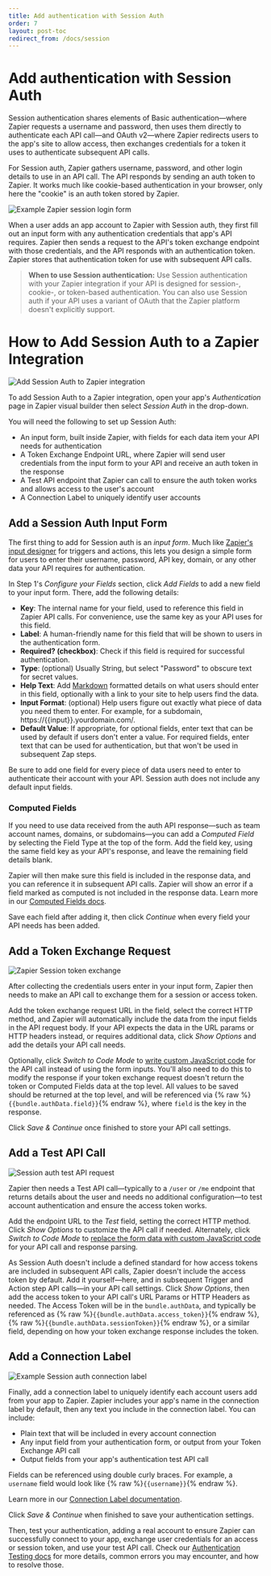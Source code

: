 ```yaml
---
title: Add authentication with Session Auth
order: 7
layout: post-toc
redirect_from: /docs/session
---
```


# Add authentication with Session Auth

Session authentication shares elements of Basic authentication—where Zapier requests a username and password, then uses them directly to authenticate each API call—and OAuth v2—where Zapier redirects users to the app's site to allow access, then exchanges credentials for a token it uses to authenticate subsequent API calls.

For Session auth, Zapier gathers username, password, and other login details to use in an API call. The API responds by sending an auth token to Zapier. It works much like cookie-based authentication in your browser, only here the "cookie" is an auth token stored by Zapier.

![Example Zapier session login form](https://cdn.zapier.com/storage/photos/7c7092a2311cf217298cb3e3f5735385.png)

When a user adds an app account to Zapier with Session auth, they first fill out an input form with any authentication credentials that app's API requires. Zapier then sends a request to the API's token exchange endpoint with those credentials, and the API responds with an authentication token. Zapier stores that authentication token for use with subsequent API calls.

> **When to use Session authentication:** Use Session authentication with your Zapier integration if your API is designed for session-, cookie-, or token-based authentication. You can also use Session auth if your API uses a variant of OAuth that the Zapier platform doesn't explicitly support.

<a id="add"></a>
# How to Add Session Auth to a Zapier Integration

![Add Session Auth to Zapier integration](https://cdn.zappy.app/2453d5aa12c5aa4fe02beae9d85f6786.png)

To add Session Auth to a Zapier integration, open your app's _Authentication_ page in Zapier visual builder then select _Session Auth_ in the drop-down.

You will need the following to set up Session Auth:

- An input form, built inside Zapier, with fields for each data item your API needs for authentication
- A Token Exchange Endpoint URL, where Zapier will send user credentials from the input form to your API and receive an auth token in the response
- A Test API endpoint that Zapier can call to ensure the auth token works and allows access to the user's account
- A Connection Label to uniquely identify user accounts

<a id="form"></a>
## Add a Session Auth Input Form

The first thing to add for Session auth is an _input form_. Much like [Zapier's input designer](https://platform.zapier.com/build/input-designer) for triggers and actions, this lets you design a simple form for users to enter their username, password, API key, domain, or any other data your API requires for authentication.

In Step 1's _Configure your Fields_ section, click _Add Fields_ to add a new field to your input form. There, add the following details:

- **Key**: The internal name for your field, used to reference this field in Zapier API calls. For convenience, use the same key as your API uses for this field.
- **Label**: A human-friendly name for this field that will be shown to users in the authentication form.
- **Required? (checkbox)**: Check if this field is required for successful authentication.
- **Type**: (optional) Usually String, but select "Password" to obscure text for secret values.
- **Help Text**: Add [Markdown](https://zapier.com/blog/beginner-ultimate-guide-markdown/) formatted details on what users should enter in this field, optionally with a link to your site to help users find the data.
- **Input Format**: (optional) Help users figure out exactly what piece of data you need them to enter. For example, for a subdomain, https://{{input}}.yourdomain.com/.
- **Default Value**: If appropriate, for optional fields, enter text that can be used by default if users don't enter a value. For required fields, enter text that can be used for authentication, but that won't be used in subsequent Zap steps.

Be sure to add one field for every piece of data users need to enter to authenticate their account with your API. Session auth does not include any default input fields.

### Computed Fields

If you need to use data received from the auth API response—such as team account names, domains, or subdomains—you can add a _Computed Field_ by selecting the Field Type at the top of the form. Add the field key, using the same field key as your API's response, and leave the remaining field details blank.

Zapier will then make sure this field is included in the response data, and you can reference it in subsequent API calls. Zapier will show an error if a field marked as computed is not included in the response data. Learn more in our [Computed Fields docs](https://platform.zapier.com/build/advanced#computed).

Save each field after adding it, then click _Continue_ when every field your API needs has been added.

<a id="access"></a>
## Add a Token Exchange Request

![Zapier Session token exchange](https://cdn.zappy.app/70908a4341146b3df38c9a3169f68cfb.png)

After collecting the credentials users enter in your input form, Zapier then needs to make an API call to exchange them for a session or access token.

Add the token exchange request URL in the field, select the correct HTTP method, and Zapier will automatically include the data from the input fields in the API request body. If your API expects the data in the URL params or HTTP headers instead, or requires additional data, click _Show Options_ and add the details your API call needs.

Optionally, click _Switch to Code Mode_ to [write custom JavaScript code](https://platform.zapier.com/build/code-mode) for the API call instead of using the form inputs. You'll also need to do this to modify the response if your token exchange request doesn't return the token or Computed Fields data at the top level. All values to be saved should be returned at the top level, and will be referenced via {% raw %}`{{bundle.authData.field}}`{% endraw %}, where `field` is the key in the response.

Click _Save & Continue_ once finished to store your API call settings.

<a id="test"></a>
## Add a Test API Call

![Session auth test API request](https://cdn.zappy.app/bf9711293b10af85200fb8d7bfe21e39.png)

Zapier then needs a Test API call—typically to a `/user` or `/me` endpoint that returns details about the user and needs no additional configuration—to test account authentication and ensure the access token works.

Add the endpoint URL to the _Test_ field, setting the correct HTTP method. Click _Show Options_ to customize the API call if needed. Alternately, click _Switch to Code Mode_ to [replace the form data with custom JavaScript code](https://platform.zapier.com/build/code-mode) for your API call and response parsing.

As Session Auth doesn't include a defined standard for how access tokens are included in subsequent API calls, Zapier doesn't include the access token by default. Add it yourself—here, and in subsequent Trigger and Action step API calls—in your API call settings. Click _Show Options_, then add the access token to your API call's URL Params or HTTP Headers as needed. The Access Token will be in the `bundle.authData`, and typically be referenced as {% raw %}`{{bundle.authData.access_token}}`{% endraw %}, {% raw %}`{{bundle.authData.sessionToken}}`{% endraw %}, or a similar field, depending on how your token exchange response includes the token.

<a id="label"></a>
## Add a Connection Label

![Example Session auth connection label](https://cdn.zappy.app/78a9dfc11297897370573919ab4e6892.png)

Finally, add a connection label to uniquely identify each account users add from your app to Zapier. Zapier includes your app's name in the connection label by default, then any text you include in the connection label. You can include:

- Plain text that will be included in every account connection
- Any input field from your authentication form, or output from your Token Exchange API call
- Output fields from your app's authentication test API call

Fields can be referenced using double curly braces. For example, a `username` field would look like {% raw %}`{{username}}`{% endraw %}. 

Learn more in our [Connection Label documentation](https://platform.zapier.com/build/auth#label).

Click _Save & Continue_ when finished to save your authentication settings.

Then, test your authentication, adding a real account to ensure Zapier can successfully connect to your app, exchange user credentials for an access or session token, and use your test API call. Check our [Authentication Testing docs](https://platform.zapier.com/build/auth#test) for more details, common errors you may encounter, and how to resolve those.
